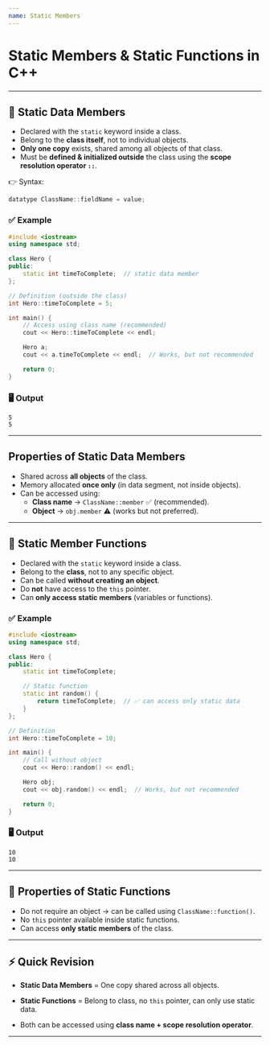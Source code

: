 ```yaml
---
name: Static Members
---
```



# Static Members & Static Functions in C++

---

## 🔹 Static Data Members

- Declared with the `static` keyword inside a class.
- Belong to the **class itself**, not to individual objects.
- **Only one copy** exists, shared among all objects of that class.
- Must be **defined & initialized outside** the class using the **scope resolution operator `::`**.

👉 Syntax:

```cpp
datatype ClassName::fieldName = value;
```

### ✅ Example

```cpp
#include <iostream>
using namespace std;

class Hero {
public:
    static int timeToComplete;  // static data member
};

// Definition (outside the class)
int Hero::timeToComplete = 5;

int main() {
    // Access using class name (recommended)
    cout << Hero::timeToComplete << endl;

    Hero a;
    cout << a.timeToComplete << endl;  // Works, but not recommended

    return 0;
}
```

### 🖥️ Output

```
5
5
```

---

## Properties of Static Data Members

- Shared across **all objects** of the class.
- Memory allocated **once only** (in data segment, not inside objects).
- Can be accessed using:
    - **Class name** → `ClassName::member` ✅ (recommended).
    - **Object** → `obj.member` ⚠️ (works but not preferred).

---

## 🔹 Static Member Functions

- Declared with the `static` keyword inside a class.
- Belong to the **class**, not to any specific object.
- Can be called **without creating an object**.
- Do **not** have access to the `this` pointer.
- Can **only access static members** (variables or functions).

### ✅ Example

```cpp
#include <iostream>
using namespace std;

class Hero {
public:
    static int timeToComplete;

    // Static function
    static int random() {
        return timeToComplete;  // ✅ can access only static data
    }
};

// Definition
int Hero::timeToComplete = 10;

int main() {
    // Call without object
    cout << Hero::random() << endl;

    Hero obj;
    cout << obj.random() << endl;  // Works, but not recommended

    return 0;
}
```

### 🖥️ Output

```
10
10
```

---

## 🔑 Properties of Static Functions

- Do not require an object → can be called using `ClassName::function()`.
- No `this` pointer available inside static functions.
- Can access **only static members** of the class.

---

## ⚡ Quick Revision

- **Static Data Members** = One copy shared across all objects.
    
- **Static Functions** = Belong to class, no `this` pointer, can only use static data.
    
- Both can be accessed using **class name + scope resolution operator**.
    

---

